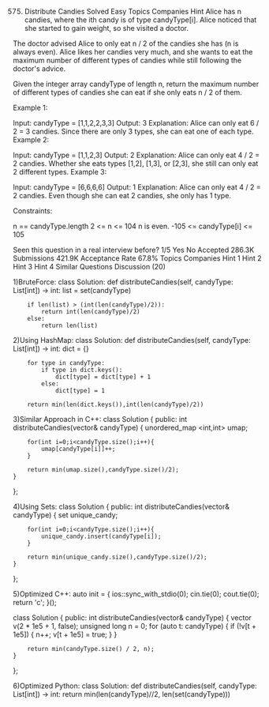 575. Distribute Candies
Solved
Easy
Topics
Companies
Hint
Alice has n candies, where the ith candy is of type candyType[i]. Alice noticed that she started to gain weight, so she visited a doctor.

The doctor advised Alice to only eat n / 2 of the candies she has (n is always even). Alice likes her candies very much, and she wants to eat the maximum number of different types of candies while still following the doctor's advice.

Given the integer array candyType of length n, return the maximum number of different types of candies she can eat if she only eats n / 2 of them.

 

Example 1:

Input: candyType = [1,1,2,2,3,3]
Output: 3
Explanation: Alice can only eat 6 / 2 = 3 candies. Since there are only 3 types, she can eat one of each type.
Example 2:

Input: candyType = [1,1,2,3]
Output: 2
Explanation: Alice can only eat 4 / 2 = 2 candies. Whether she eats types [1,2], [1,3], or [2,3], she still can only eat 2 different types.
Example 3:

Input: candyType = [6,6,6,6]
Output: 1
Explanation: Alice can only eat 4 / 2 = 2 candies. Even though she can eat 2 candies, she only has 1 type.
 

Constraints:

n == candyType.length
2 <= n <= 104
n is even.
-105 <= candyType[i] <= 105

Seen this question in a real interview before?
1/5
Yes
No
Accepted
286.3K
Submissions
421.9K
Acceptance Rate
67.8%
Topics
Companies
Hint 1
Hint 2
Hint 3
Hint 4
Similar Questions
Discussion (20)

1)BruteForce:
class Solution:
    def distributeCandies(self, candyType: List[int]) -> int:
        list = set(candyType)

        if len(list) > (int(len(candyType)/2)):
            return int(len(candyType)/2)
        else:
            return len(list)

2)Using HashMap:
class Solution:
    def distributeCandies(self, candyType: List[int]) -> int:
        dict = {}

        for type in candyType:
            if type in dict.keys():
                dict[type] = dict[type] + 1
            else:
                dict[type] = 1
    
        return min(len(dict.keys()),int(len(candyType)/2))

3)Similar Approach in C++:
class Solution {
public:
    int distributeCandies(vector<int>& candyType) {
        unordered_map <int,int> umap;

        for(int i=0;i<candyType.size();i++){
            umap[candyType[i]]++;
        }   

        return min(umap.size(),candyType.size()/2);
    }
};

4)Using Sets:
class Solution {
public:
    int distributeCandies(vector<int>& candyType) {
        set <int> unique_candy;

        for(int i=0;i<candyType.size();i++){
            unique_candy.insert(candyType[i]);
        }   

        return min(unique_candy.size(),candyType.size()/2);
    }
};

5)Optimized C++:
auto init = []()
{ 
    ios::sync_with_stdio(0);
    cin.tie(0);
    cout.tie(0);
    return 'c';
}();

class Solution {
public:
    int distributeCandies(vector<int>& candyType) {
        vector<bool> v(2 * 1e5 + 1, false);
        unsigned long n = 0;
        for (auto t: candyType) {
            if (!v[t + 1e5]) {
                n++;
                v[t + 1e5] = true;
            }
        }

        return min(candyType.size() / 2, n);
    }
};

6)Optimized Python:
class Solution:
    def distributeCandies(self, candyType: List[int]) -> int:
        return min(len(candyType)//2, len(set(candyType)))